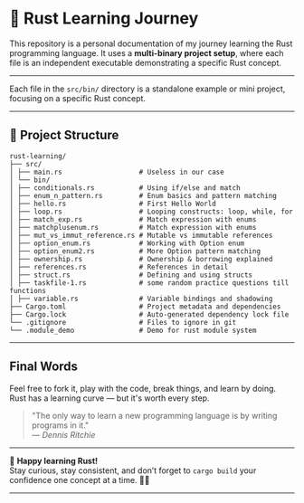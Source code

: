 # 🦀 Rust Learning Journey

This repository is a personal documentation of my journey learning the Rust programming language.
It uses a **multi-binary project setup**, where each file is an independent executable demonstrating a specific Rust concept.

---
Each file in the `src/bin/` directory is a standalone example or mini project, focusing on a specific Rust concept.

---

## 📁 Project Structure

```
rust-learning/
├── src/
│ ├── main.rs                   # Useless in our case
│ └── bin/
│ ├── conditionals.rs           # Using if/else and match
│ ├── enum_n_pattern.rs         # Enum basics and pattern matching
│ ├── hello.rs                  # First Hello World
│ ├── loop.rs                   # Looping constructs: loop, while, for
│ ├── match_exp.rs              # Match expression with enums
│ ├── matchplusenum.rs          # Match expression with enums   
│ ├── mut_vs_immut_reference.rs # Mutable vs immutable references
│ ├── option_enum.rs            # Working with Option enum
│ ├── option_enum2.rs           # More Option pattern matching
│ ├── ownership.rs              # Ownership & borrowing explained
│ ├── references.rs             # References in detail
│ ├── struct.rs                 # Defining and using structs
│ ├── taskfile-1.rs             # some random practice questions till functions
│ ├── variable.rs               # Variable bindings and shadowing
├── Cargo.toml                  # Project metadata and dependencies
├── Cargo.lock                  # Auto-generated dependency lock file
└── .gitignore                  # Files to ignore in git
└── .module_demo                # Demo for rust module system
```

---

## Final Words

Feel free to fork it, play with the code, break things, and learn by doing.  
Rust has a learning curve — but it's worth every step.

> "The only way to learn a new programming language is by writing programs in it."  
> — *Dennis Ritchie*

---

🎯 **Happy learning Rust!**  
Stay curious, stay consistent, and don’t forget to `cargo build` your confidence one concept at a time. 🦀🚀

---
